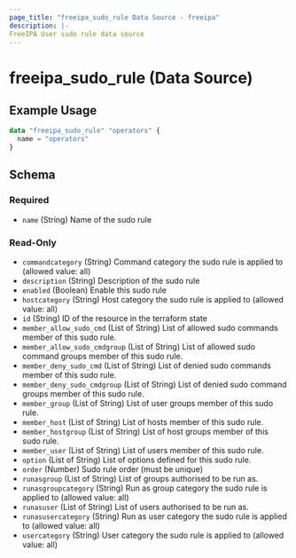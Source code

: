 ```yaml
---
page_title: "freeipa_sudo_rule Data Source - freeipa"
description: |-
FreeIPA User sudo rule data source
---
```


# freeipa_sudo_rule (Data Source)



## Example Usage

```terraform
data "freeipa_sudo_rule" "operators" {
  name = "operators"
}
```


<!-- schema generated by tfplugindocs -->
## Schema

### Required

- `name` (String) Name of the sudo rule

### Read-Only

- `commandcategory` (String) Command category the sudo rule is applied to (allowed value: all)
- `description` (String) Description of the sudo rule
- `enabled` (Boolean) Enable this sudo rule
- `hostcategory` (String) Host category the sudo rule is applied to (allowed value: all)
- `id` (String) ID of the resource in the terraform state
- `member_allow_sudo_cmd` (List of String) List of allowed sudo commands member of this sudo rule.
- `member_allow_sudo_cmdgroup` (List of String) List of allowed sudo command groups member of this sudo rule.
- `member_deny_sudo_cmd` (List of String) List of denied sudo commands member of this sudo rule.
- `member_deny_sudo_cmdgroup` (List of String) List of denied sudo command groups member of this sudo rule.
- `member_group` (List of String) List of user groups member of this sudo rule.
- `member_host` (List of String) List of hosts member of this sudo rule.
- `member_hostgroup` (List of String) List of host groups member of this sudo rule.
- `member_user` (List of String) List of users member of this sudo rule.
- `option` (List of String) List of options defined for this sudo rule.
- `order` (Number) Sudo rule order (must be unique)
- `runasgroup` (List of String) List of groups authorised to be run as.
- `runasgroupcategory` (String) Run as group category the sudo rule is applied to (allowed value: all)
- `runasuser` (List of String) List of users authorised to be run as.
- `runasusercategory` (String) Run as user category the sudo rule is applied to (allowed value: all)
- `usercategory` (String) User category the sudo rule is applied to (allowed value: all)
